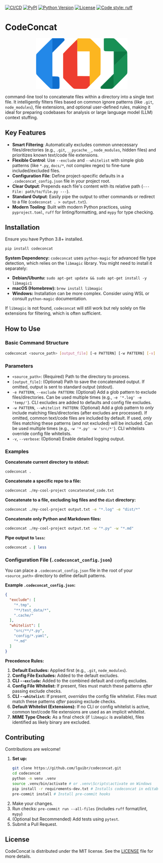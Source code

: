 [![CI/CD](https://github.com/lguibr/codeconcat/actions/workflows/ci_cd.yml/badge.svg)](https://github.com/lguibr/codeconcat/actions/workflows/ci_cd.yml)
[![PyPI](https://img.shields.io/pypi/v/codeconcat.svg)](https://pypi.org/project/codeconcat/)
[![Python Version](https://img.shields.io/pypi/pyversions/codeconcat.svg)](https://pypi.org/project/codeconcat/)
[![License](https://img.shields.io/pypi/l/codeconcat.svg)](https://github.com/lguibr/codeconcat/blob/main/LICENSE)
[![Code style: ruff](https://img.shields.io/endpoint?url=https://raw.githubusercontent.com/astral-sh/ruff/main/assets/badge/v2.json)](https://github.com/astral-sh/ruff)

# CodeConcat

<p align="center">
  <img src="bitmap.png" alt="Logo" width="300"/>
</p>


command-line tool to concatenate files within a directory into a single text file. It intelligently filters files based on common ignore patterns (like `.git`, `node_modules`), file extensions, and optional user-defined rules, making it ideal for preparing codebases for analysis or large language model (LLM) context stuffing.

## Key Features

-   **Smart Filtering**: Automatically excludes common unnecessary files/directories (e.g., `.git`, `__pycache__`, `node_modules`, hidden files) and prioritizes known text/code file extensions.
-   **Flexible Control**: Use `--exclude` and `--whitelist` with simple glob patterns (like `*.py`, `docs/*`, not complex regex) to fine-tune included/excluded files.
-   **Configuration File**: Define project-specific defaults in a `.codeconcat_config.json` file in your project root.
-   **Clear Output**: Prepends each file's content with its relative path (`--- File: path/to/file.py ---`).
-   **Standard Output**: Easily pipe the output to other commands or redirect to a file (`codeconcat . > output.txt`).
-   **Modern Tooling**: Built with modern Python practices, using `pyproject.toml`, `ruff` for linting/formatting, and `mypy` for type checking.

## Installation

Ensure you have Python 3.8+ installed.

```bash
pip install codeconcat
```

**System Dependency:** `codeconcat` uses `python-magic` for advanced file type detection, which relies on the `libmagic` library. You might need to install it separately:

-   **Debian/Ubuntu:** `sudo apt-get update && sudo apt-get install -y libmagic1`
-   **macOS (Homebrew):** `brew install libmagic`
-   **Windows:** Installation can be more complex. Consider using WSL or consult `python-magic` documentation.

If `libmagic` is not found, `codeconcat` will still work but rely solely on file extensions for filtering, which is often sufficient.

## How to Use

### Basic Command Structure

```bash
codeconcat <source_path> [output_file] [-e PATTERN] [-w PATTERN] [-v]
```

### Parameters

-   `<source_path>`: (Required) Path to the directory to process.
-   `[output_file]`: (Optional) Path to save the concatenated output. If omitted, output is sent to standard output (stdout).
-   `-e PATTERN`, `--exclude PATTERN`: (Optional) Add a glob pattern to exclude files/directories. Can be used multiple times (e.g., `-e '*.log' -e 'temp/'`). CLI excludes are added to defaults and config file excludes.
-   `-w PATTERN`, `--whitelist PATTERN`: (Optional) Add a glob pattern to *only* include matching files/directories (after excludes are processed). If omitted, common text/code files are included by default. If used, *only* files matching these patterns (and not excluded) will be included. Can be used multiple times (e.g., `-w '*.py' -w 'src/*'`). CLI whitelists override config file whitelists.
-   `-v`, `--verbose`: (Optional) Enable detailed logging output.

### Examples

**Concatenate current directory to stdout:**

```bash
codeconcat .
```

**Concatenate a specific repo to a file:**

```bash
codeconcat ./my-cool-project concatenated_code.txt
```

**Concatenate to a file, excluding log files and the `dist` directory:**

```bash
codeconcat ./my-cool-project output.txt -e "*.log" -e "dist/*"
```

**Concatenate only Python and Markdown files:**

```bash
codeconcat ./my-cool-project output.txt -w "*.py" -w "*.md"
```

**Pipe output to `less`:**

```bash
codeconcat . | less
```

### Configuration File (`.codeconcat_config.json`)

You can place a `.codeconcat_config.json` file in the root of your `<source_path>` directory to define default patterns.

**Example `.codeconcat_config.json`:**

```json
{
  "exclude": [
    "*.tmp",
    "**/test_data/*",
    ".cache/"
  ],
  "whitelist": [
    "src/**/*.py",
    "config/*.yaml",
    "*.md"
  ]
}
```

**Precedence Rules:**

1.  **Default Excludes:** Applied first (e.g., `.git`, `node_modules`).
2.  **Config File Excludes:** Added to the default excludes.
3.  **CLI `--exclude`:** Added to the combined default and config excludes.
4.  **Config File Whitelist:** If present, files must match these patterns *after* passing exclude checks.
5.  **CLI `--whitelist`:** If present, *overrides* the config file whitelist. Files must match these patterns *after* passing exclude checks.
6.  **Default Whitelist (Extensions):** If no CLI or config whitelist is active, common text/code file extensions are used as an implicit whitelist.
7.  **MIME Type Check:** As a final check (if `libmagic` is available), files identified as likely binary are excluded.

## Contributing

Contributions are welcome!

1.  **Set up:**
    ```bash
    git clone https://github.com/lguibr/codeconcat.git
    cd codeconcat
    python -m venv .venv
    source .venv/bin/activate # or .venv\Scripts\activate on Windows
    pip install -r requirements-dev.txt # Installs codeconcat in editable mode + dev tools
    pre-commit install # Install pre-commit hooks
    ```
2.  Make your changes.
3.  Run checks: `pre-commit run --all-files` (includes `ruff` format/lint, `mypy`)
4.  (Optional but Recommended) Add tests using `pytest`.
5.  Submit a Pull Request.

## License

CodeConcat is distributed under the MIT license. See the [LICENSE](LICENSE) file for more details.
